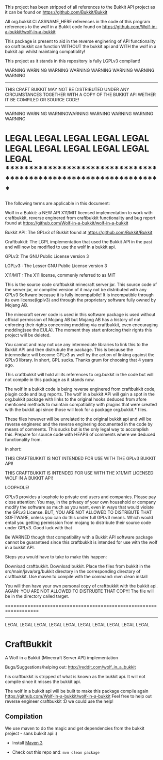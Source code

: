 This project has been stripped of all references to the Bukkit
API project as it can be found on https://github.com/Bukkit/Bukkit

All org.bukkit.CLASSNAME_HERE references in the code of this
program references to the wolf in a Bukkit code found on 
https://github.com/Wolf-in-a-bukkit/wolf-in-a-bukkit

This package is present to aid in the reverse enginering of API
functionality so craft bukkit can function WITHOUT the bukkit api
and WITH the wolf in a bukkit api whilst maintaing compatiblity!

This project as it stands in this repository is fully LGPLv3
compliant!


WARNING WARNING WARNING WARNING WARNING WARNING WARNING WARNING 
*******************************************************************
THIS CRAFT BUKKIT MAY NOT BE DISTRIBUTED UNDER ANY CIRCUMSTANCES
TOGETHER WITH A COPY OF THE BUKKIT API WETHER IT BE COMPILED OR
SOURCE CODE!
*******************************************************************
WARNING WARNING WARNINGWARNING WARNING WARNING WARNING WARNING 



LEGAL LEGAL LEGAL LEGAL LEGAL LEGAL LEGAL LEGAL LEGAL LEGAL LEGAL *****************************************************************
=================================================================
The following terms are applicable in this document:

Wolf in a Bukkit: a NEW API X11/MIT licensed implementation to
work with craftbukkit, reverse enginered from craftbukkit functionality and bug report found at 
https://github.com/Wolf-in-a-bukkit/wolf-in-a-bukkit

Bukkit API: The GPLv3 of Bukkit found at 
https://github.com/Bukkit/Bukkit

Craftbukkit: The LGPL implementation that used the Bukkit API in
the past and will now be modified to use the wolf in a bukkit api.

GPLv3: The GNU Public License version 3

LGPLv3 : The Lesser GNU Public License version 3

X11/MIT : The X11 license, commenly referred to as MIT

This is the source code craftbukkit minecraft server jar. This
source code of the server jar, or compiled version of it 
may not be distributed with any GPLv3 Software becasue it is
fully incompatbile!
It is incompatible through its own license(lgplv3) and through
the proprietary software fully owned by Mojang AB.

The minecraft server code is used in this software package is
used without official permission of Mojang AB but Mojang AB has a
history of not enforcing their rights concerning modding via
craftbukkit, even encouraging modding(see the EULA). 
The moment they start enforcing their rights this project will be
deleted.

You cannot and may not use any intermediate libraries to link
this to the Bukkit API and then distrubute the package.
This is because the intermediate will become GPLv3 as well by the
action of linking against the GPLv3 library. 
In short, GPL sucks. Thanks grum for choosing that 4 years ago.

This craftbukkit will hold all its references to org.bukkit in
the code but will not compile in this package as it stands now.

The wolf in a bukkit code is being reverse enginered from
craftbukkit code, plugin code and bug reports. The wolf in a
bukkit API will gain a spot in the org.bukkit package with links
to the original hooks deduced from afore mentioned methods to
maintain compatibility with plugins that were created with
the bukkit api since those will look for a package org.bukkit.*
files.

These files however will be unrelated to the original bukkit api
and will be reverse enginered and the reverse enginering
documented in the code by means of comments. This sucks but is
the only legal way to accomplish this. Prepare for source code
with HEAPS of comments where we deduced functionality from.

in short:

THIS CRAFTBUKKIT IS NOT INTENDED FOR USE WITH THE GPLv3 BUKKIT API!

THIS CRAFTBUKKIT IS INTENDED FOR USE WITH THE X11/MIT LICENSED WOLF IN A BUKKIT API!

LOOPHOLE!

GPLv3 provides a loophole to private end users and companies. Please pay close attention: You may, in the privacy of your own
household or company modify the software as much as you want,
even in ways that would violate the GPLv3 License. BUT, YOU ARE
NOT ALLOWED TO DISTRIBUTE THAT SOFTWARE, unless
you can do this under full GPLv3 means. Which would entail you
getting permission from mojang to distribute their source code
under GPLv3. Good luck with that

Be WARNED though that compatibility with a Bukkit API software
package cannot be guaranteed since this craftbukkit is intended
for use with the wolf in a bukkit API.

Steps you would have to take to make this happen:

Download craftbukkit. Download bukkit.
Place the files from bukkit in the src/main/java/org/bukkit
directory in the corresponding directory of craftbukkit.
Use maven to compile with the command: mvn clean install

You will then have your own personal copy of craftbukkit with the
bukkit api. AGAIN: YOU ARE NOT ALLOWED TO DISTRUBTE THAT COPY!
The file will be in the directory called target.

==================================================================
******************************************************************
LEGAL LEGAL LEGAL LEGAL LEGAL LEGAL LEGAL LEGAL LEGAL LEGAL 


CraftBukkit
===========

A Wolf in a Bukkit (Minecraft Server API) implementation

Bugs/Suggestions/helping out: http://reddit.com/wolf_in_a_bukkit

his craftbukkit is stripped of what is known as the bukkit api.
It will not compile since it misses the bukkit api.

The wolf in a bukkit api will be built to make this package
compile again https://github.com/Wolf-in-a-bukkit/wolf-in-a-bukkit
Feel free to help out reverse engineer craftbukkit :D we could
use the help!


Compilation
-----------

We use maven to do the magic and get dependencies from the bukkit project - sans bukkit api :(

* Install [Maven 3](http://maven.apache.org/download.html)

* Check out this repo and: `mvn clean package`
